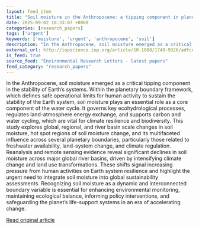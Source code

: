 ```yaml
---
layout: feed_item
title: "Soil moisture in the Anthropocene: a tipping component in planetary boundary transgressions"
date: 2025-09-02 18:33:07 +0000
categories: [research_papers]
tags: ['urgent']
keywords: ['moisture', 'urgent', 'anthropocene', 'soil']
description: "In the Anthropocene, soil moisture emerged as a critical tipping component in the stability of Earth’s systems"
external_url: http://iopscience.iop.org/article/10.1088/1748-9326/adfcea
is_feed: true
source_feed: "Environmental Research Letters - latest papers"
feed_category: "research_papers"
---
```


In the Anthropocene, soil moisture emerged as a critical tipping component in the stability of Earth’s systems. Within the planetary boundary framework, which defines safe operational limits for human activity to sustain the stability of the Earth system, soil moisture plays an essential role as a core component of the water cycle. It governs key ecohydrological processes, regulates land-atmosphere energy exchange, and supports carbon and water cycling, which are vital for climate resilience and biodiversity. This study explores global, regional, and river basin scale changes in soil moisture, hot spot regions of soil moisture change, and its multifaceted influence across several planetary boundaries, particularly those related to freshwater availability, land-system change, and climate regulation. Reanalysis and remote sensing evidence reveal significant declines in soil moisture across major global river basins, driven by intensifying climate change and land use transformations. These shifts signal increasing pressure from human activities on Earth system resilience and highlight the urgent need to integrate soil moisture into global sustainability assessments. Recognizing soil moisture as a dynamic and interconnected boundary variable is essential for enhancing environmental monitoring, maintaining ecological balance, informing policy interventions, and safeguarding the planet’s life-support systems in an era of accelerating change.

[Read original article](http://iopscience.iop.org/article/10.1088/1748-9326/adfcea)
